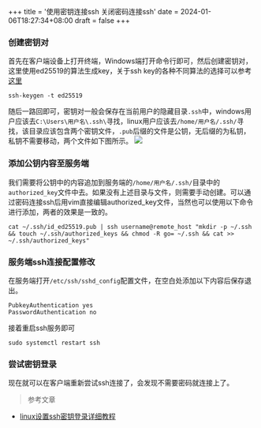 +++
title = '使用密钥连接ssh 关闭密码连接ssh'
date = 2024-01-06T18:27:34+08:00
draft = false
+++

### 创建密钥对
首先在客户端设备上打开终端，Windows端打开命令行即可，然后创建密钥对，这里使用ed25519的算法生成key，关于ssh key的各种不同算法的选择可以参考[这里](https://www.cnblogs.com/librarookie/p/15389876.html)
```
ssh-keygen -t ed25519
```
随后一路回即可，密钥对一般会保存在当前用户的隐藏目录`.ssh`中，windows用户应该去`C:\Users\用户名\.ssh\`寻找，linux用户应该去`/home/用户名/.ssh/`寻找，该目录应该包含两个密钥文件，`.pub`后缀的文件是公钥，无后缀的为私钥，私钥不需要移动，两个文件如下图所示。
![](1.jpg)


### 添加公钥内容至服务端
我们需要将公钥中的内容追加到服务端的`/home/用户名/.ssh/`目录中的`authorized_key`文件中去。如果没有上述目录与文件，则需要手动创建。可以通过密码连接ssh后用vim直接编辑authorized_key文件，当然也可以使用以下命令进行添加，两者的效果是一致的。
```
cat ~/.ssh/id_ed25519.pub | ssh username@remote_host "mkdir -p ~/.ssh && touch ~/.ssh/authorized_keys && chmod -R go= ~/.ssh && cat >> ~/.ssh/authorized_keys"
```

### 服务端ssh连接配置修改
在服务端打开`/etc/ssh/sshd_config`配置文件，在空白处添加以下内容后保存退出。
```
PubkeyAuthentication yes
PasswordAuthentication no
```
接着重启ssh服务即可
```
sudo systemctl restart ssh
```

### 尝试密钥登录

现在就可以在客户端重新尝试ssh连接了，会发现不需要密码就连接上了。


> 参考文章
* [linux设置ssh密钥登录详细教程](https://blog.csdn.net/weixin_43693967/article/details/130789425)